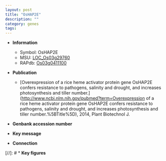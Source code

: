 ```yaml
---
layout: post
title: "OsHAP2E"
description: ""
category: genes
tags: 
---
```


* **Information**  
    + Symbol: OsHAP2E  
    + MSU: [LOC_Os03g29760](http://rice.uga.edu/cgi-bin/ORF_infopage.cgi?orf=LOC_Os03g29760)  
    + RAPdb: [Os03g0411100](https://rapdb.dna.affrc.go.jp/locus/?name=Os03g0411100)  

* **Publication**  
    + [Overexpression of a rice heme activator protein gene OsHAP2E confers resistance to pathogens, salinity and drought, and increases photosynthesis and tiller number.](http://www.ncbi.nlm.nih.gov/pubmed?term=Overexpression of a rice heme activator protein gene OsHAP2E confers resistance to pathogens, salinity and drought, and increases photosynthesis and tiller number.%5BTitle%5D), 2014, Plant Biotechnol J.

* **Genbank accession number**  

* **Key message**  

* **Connection**  

[//]: # * **Key figures**  


